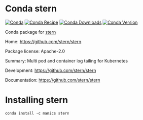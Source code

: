 Conda stern
===========

[![Conda](https://github.com/manics/stern-feedstock/actions/workflows/condabuild.yml/badge.svg)](https://github.com/manics/stern-feedstock/actions/workflows/condabuild.yml)
[![Conda Recipe](https://img.shields.io/badge/recipe-stern-green.svg)](https://anaconda.org/manics/stern)
[![Conda Downloads](https://img.shields.io/conda/dn/manics/stern.svg)](https://anaconda.org/manics/stern)
[![Conda Version](https://img.shields.io/conda/vn/manics/stern.svg)](https://anaconda.org/manics/stern)

Conda package for [stern](https://github.com/stern/stern)

Home: https://github.com/stern/stern

Package license: Apache-2.0

Summary: Multi pod and container log tailing for Kubernetes

Development: https://github.com/stern/stern

Documentation: https://github.com/stern/stern


Installing stern
================

```
conda install -c manics stern
```
